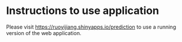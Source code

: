 # Instructions to use application

Please visit https://ruoyijiang.shinyapps.io/prediction to use a running version of the web application. 
